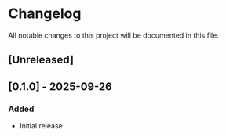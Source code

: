 # Changelog
All notable changes to this project will be documented in this file.

## [Unreleased]

## [0.1.0] - 2025-09-26
### Added
- Initial release
